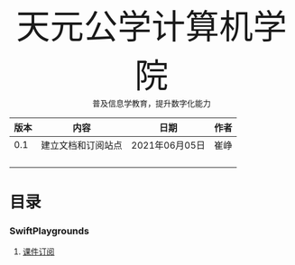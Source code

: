 

<div style='font-size:60px' align='center'>天元公学计算机学院</div>







<div align='center'>普及信息学教育，提升数字化能力</div>





| 版本 | 内容               | 日期           | 作者 |
| ---- | ------------------ | -------------- | ---- |
| 0.1  | 建立文档和订阅站点 | 2021年06月05日 | 崔峥 |
|      |                    |                |      |
|      |                    |                |      |
|      |                    |                |      |
|      |                    |                |      |

<div STYLE="page-break-after: always;"></div>

# 目录

### SwiftPlaygrounds

1. <a href='/feeds.json'>课件订阅</a>


